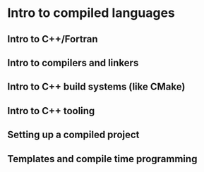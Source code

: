 # Intro to compiled languages

## Intro to C++/Fortran
## Intro to compilers and linkers
## Intro to C++ build systems (like CMake)
## Intro to C++ tooling
## Setting up a compiled project
## Templates and compile time programming

